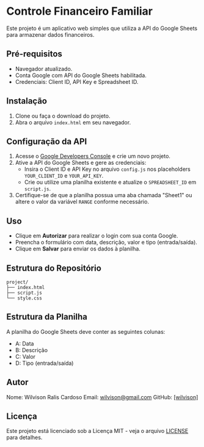 # Controle Financeiro Familiar

Este projeto é um aplicativo web simples que utiliza a API do Google Sheets para armazenar dados financeiros.

## Pré-requisitos

- Navegador atualizado.
- Conta Google com API do Google Sheets habilitada.
- Credenciais: Client ID, API Key e Spreadsheet ID.

## Instalação

1. Clone ou faça o download do projeto.
2. Abra o arquivo `index.html` em seu navegador.

## Configuração da API

1. Acesse o [Google Developers Console](https://console.developers.google.com/) e crie um novo projeto.
2. Ative a API do Google Sheets e gere as credenciais:
   - Insira o Client ID e API Key no arquivo `config.js` nos placeholders `YOUR_CLIENT_ID` e `YOUR_API_KEY`.
   - Crie ou utilize uma planilha existente e atualize o `SPREADSHEET_ID` em `script.js`.
3. Certifique-se de que a planilha possua uma aba chamada "Sheet1" ou altere o valor da variável `RANGE` conforme necessário.

## Uso

- Clique em **Autorizar** para realizar o login com sua conta Google.
- Preencha o formulário com data, descrição, valor e tipo (entrada/saída).
- Clique em **Salvar** para enviar os dados à planilha.

## Estrutura do Repositório

```
project/
├── index.html
├── script.js
└── style.css
```

## Estrutura da Planilha

A planilha do Google Sheets deve conter as seguintes colunas:
- A: Data
- B: Descrição
- C: Valor
- D: Tipo (entrada/saída)

## Autor

Nome: Wilvison Ralis Cardoso
Email: wilvison@gmail.com
GitHub: [\[wilvison\]](https://github.com/wilvison)

## Licença

Este projeto está licenciado sob a Licença MIT - veja o arquivo [LICENSE](License.md) para detalhes.
